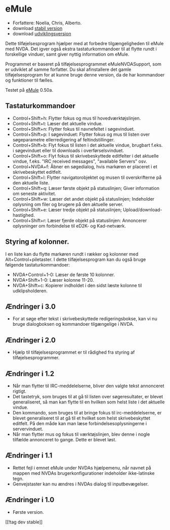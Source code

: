 # eMule #

*	Forfattere: Noelia, Chris, Alberto.
*	download [stabil version][1]
*	download [udviklingsversion][3]

Dette tilføjelsesprogram hjælper med at forbedre tilgængeligheden til eMule
med NVDA. Det igver også ekstra tastaturkommandoer til at flytte rundt i
forskellige vinduer, samt giver nyttig information om eMule.

Programmet er baseret på tilføjelsesprogrammet eMuleNVDASupport, som er
udviklet af samme forfatter. Du skal afinstallere det gamle
tilføjelsesprogram for at kunne bruge denne version, da de har kommandoer og
funktioner til fælles.

Testet på [eMule][2] 0.50a.

## Tastaturkommandoer ##

*	Control+Shift+h: Flytter fokus og mus til hovedværktøjslinjen.
*	Control+Shift+t: Læser det aktuelle vindue.
*	Control+Shift+n: Flytter fokus til navnefeltet i søgevinduet.
*	Control+Shift+p: I søgevinduet: Flytter fokus og mus til listen over
  søgeparametre ellerredigering af feltindstillinger.
*	Control+Shift+b: Flyt fokus til listen i det aktuelle vindue, brugbart
  f.eks. i søgevinduet eller til downloads i overførselsvinduet.
*	Control+Shift+o: Flyt fokus til skrivebeskyttede editfelter i det aktuelle
  vindue, f.eks. "IRC received messages", "available Servers" osv.
*	Control+NVDA+f: Åbner en søgedialog, hvis markøren er placeret i et
  skrivebeskyttet editfelt.
*	Control+Shift+l: Flytter navigatorobjektet og musen til overskrifterne på
  den aktuelle liste.
*	Control+Shift+q: Læser første objekt på statuslinjen; Giver information om
  seneste aktivitet.
*	Control+Shift+w: Læser det andet objekt på statuslinjen; Indeholder
  oplysning om filer og brugere på den aktuelle server.
*	Control+Shift+e: Læser tredje objekt på statuslinjen;
  Upload/download-hastighed.
*	Control+Shift+r: Læser fjerde objekt på statuslinjen: Annoncerer
  oplysninger om forbindelse til eD2K- og Kad-netværk.

## Styring af kolonner. ##

I en liste kan du flytte markøren rundt i rækker og kolonner med
Alt+Control+piletaster. I dette tilføjelsesprogram kan du også bruge
følgende tastaturkommandoer:

*	NVDA+Control+1-0: Læser de første 10 kolonner.
*	NVDA+Shift+1-0: Læser kolonne 11-20.
*	NVDA+Shift+c: Kopierer indholdet i den sidst læste kolonne til
  udklipsholderen.

## Ændringer i 3.0 ##
*	 For at søge efter tekst i skrivebeskyttede redigeringsbokse, kan vi nu
   bruge dialogboksen og kommandoer tilgængelige i NVDA.

## Ændringer i 2.0 ##
*	 Hjælp til tilføjelsesprogrammet er til rådighed fra styring af
   tilføjelsesprogrammer.

## Ændringer i 1.2 ##
*	 Når man flytter til IRC-meddelelserne, bliver den valgte tekst annonceret
   rigtigt.
*	 Det tastetryk, som bruges til at gå til listen over søgeresultater, er
   blevet generaliseret, så man kan flytte til en hvilken som helst liste i
   det aktuelle vindue.
*	 Den kommando, som bruges til at bringe fokus til irc-meddelelserne, er
   blevet generaliseret til at gå til et hvilket som helst skrivebeskyttet
   editfelt. På den måde kan man læse forbindelsesoplysningerne i
   servervinduet.
*	 Når man flytter mus og fokus til værktøjslinjen, blev denne i nogle
   tilfælde annonceret to gange. Dette er blevet løst.

## Ændringer i 1.1 ##
*	 Rettet fejl i emnet eMule under NVDAs hjælpemenu, når navnet på mappen
   med NVDAs brugerkonfigurationer indeholder ikke-latinske tegn.
*	 Genvejstaster kan nu ændres i NVDAs dialog til inputbevægelser.

## Ændringer i 1.0 ##
*	 Første version.

[[!tag dev stable]]

[1]: https://addons.nvda-project.org/files/get.php?file=em

[2]: http://www.emule-project.net

[3]: https://addons.nvda-project.org/files/get.php?file=em-dev
